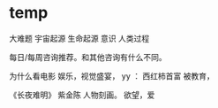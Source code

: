 # temp

大难题
宇宙起源
生命起源
意识
人类过程

每日/每周咨询推荐。和其他咨询有什么不同。

为什么看电影
娱乐，视觉盛宴， yy ： 西红柿首富
被教育，


《长夜难明》 紫金陈
人物刻画。
欲望，爱



